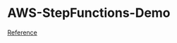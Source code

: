 # AWS-StepFunctions-Demo 


<a href="https://hands-on.cloud/working-with-step-functions-in-python-using-boto3/"> Reference </a>
